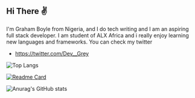 ## Hi There ✌

I'm Graham Boyle from Nigeria, and I do tech writing and I am an aspiring full stack developer. I am student of ALX Africa and i really enjoy learning new languages and frameworks. You can check my twitter 
* https://twitter.com/Dev__Grey 


![Top Langs](https://github-readme-stats.vercel.app/api/top-langs/?username=greybillions&langs_count=8)

[![Readme Card](https://github-readme-stats.vercel.app/api/pin/?username=greybillions&repo=github-readme-stats)](https://github.com/anuraghazra/github-readme-stats)

![Anurag's GitHub stats](https://github-readme-stats.vercel.app/api?username=greybillions&show_icons=true)

